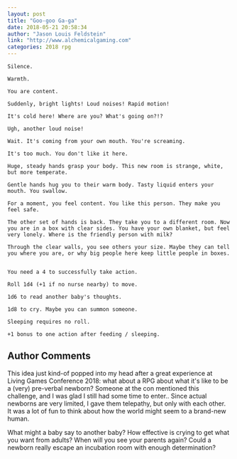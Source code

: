 ```yaml
---
layout: post
title: "Goo-goo Ga-ga"
date: 2018-05-21 20:58:34
author: "Jason Louis Feldstein"
link: "http://www.alchemicalgaming.com"
categories: 2018 rpg
---
```

```
Silence.

Warmth.

You are content.

Suddenly, bright lights! Loud noises! Rapid motion!

It's cold here! Where are you? What's going on?!?

Ugh, another loud noise!

Wait. It's coming from your own mouth. You're screaming.

It's too much. You don't like it here.

Huge, steady hands grasp your body. This new room is strange, white, but more temperate. 

Gentle hands hug you to their warm body. Tasty liquid enters your mouth. You swallow.

For a moment, you feel content. You like this person. They make you feel safe.

The other set of hands is back. They take you to a different room. Now you are in a box with clear sides. You have your own blanket, but feel very lonely. Where is the friendly person with milk? 

Through the clear walls, you see others your size. Maybe they can tell you where you are, or why big people here keep little people in boxes.


You need a 4 to successfully take action.

Roll 1d4 (+1 if no nurse nearby) to move.

1d6 to read another baby's thoughts.

1d8 to cry. Maybe you can summon someone.

Sleeping requires no roll.

+1 bonus to one action after feeding / sleeping.
```
## Author Comments 

This idea just kind-of popped into my head after a great experience at Living Games Conference 2018: what about a RPG about what it's like to be a (very) pre-verbal newborn? Someone at the con mentioned this challenge, and I was glad I still had some time to enter.. Since actual newborns are very limited, I gave them telepathy, but only with each other. It was a lot of fun to think about how the world might seem to a brand-new human.

What might a baby say to another baby? How effective is crying to get what you want from adults? When will you see your parents again? Could a newborn really escape an incubation room with enough determination? 
